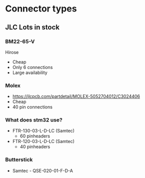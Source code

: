 # Connector types
## JLC Lots in stock
### BM22-65-V
Hirose
- Cheap
- Only 6 connections
- Large availability

### Molex 
- https://jlcpcb.com/partdetail/MOLEX-5052704012/C3024406
- Cheap
- 40 pin connections

### What does stm32 use?
- FTR-130-03-L-D-LC (Samtec)
	- 60 pinheaders
- FTR-120-03-L-D-LC (Samtec)
	- 40 pinheaders

### Butterstick
- Samtec - QSE-020-01-F-D-A
